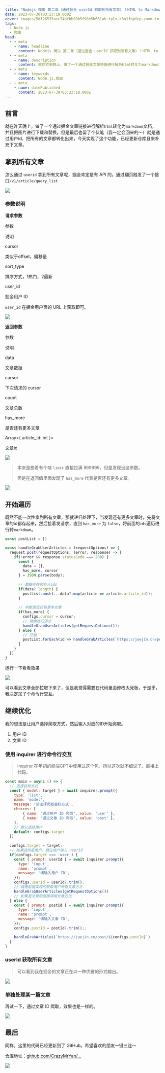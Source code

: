 ```yaml
---
title: "Nodejs 爬虫 第二章（通过掘金 userId 抓取到所有文章）！HTML to Markdown"
date: 2023-07-30T03:23:18.000Z
cover: images/5df26535aec74bfbb89b5f98b5b661ab~tplv-k3u1fbpfcp-zoom-in-crop-mark:1512:0:0:0.webp
tags: 
  - Node.js
  - 爬虫
head:
  - - meta
    - name: headline
      content: Nodejs 爬虫 第二章（通过掘金 userId 抓取到所有文章）！HTML to Markdown
  - - meta
    - name: description
      content: 就在昨天晚上，做了一个通过掘金文章链接进行解析html转化为markdown文档，并且把图片进行下载和替换，但是最后也留了个伏笔（我一定会回来的～）就是通过用户id，把所有的文章都转化出来。今天
  - - meta
    - name: keywords
      content: Node.js,爬虫
  - - meta
    - name: datePublished
      content: 2023-07-30T03:23:18.000Z
---
```


前言
--

就在昨天晚上，做了一个通过掘金文章链接进行解析`html`转化为`markdown`文档，并且把图片进行下载和替换，但是最后也留了个伏笔（我一定会回来的～）就是通过用户id，把所有的文章都转化出来，今天实现了这个功能，已经更新仓库且来补充下文章。

拿到所有文章
------

怎么通过 `userid` 拿到所有文章呢，掘金肯定是有 API 的，通过翻页触发了一个接口`/v1/article/query_list`

![](../public/33e7fff9426741a2a5115af27c31702b~tplv-k3u1fbpfcp-zoom-in-crop-mark:1512:0:0:0.webp)

### 参数说明

**请求参数**

参数

说明

cursor

类似于offset，偏移量

sort\_type

排序方式，1热门，2最新

user\_id

掘金用户 ID

`user_id` 在掘金用户页的 URL 上获取即可。

![](../public/707c1249af8c4dbaa172ce86988e2e91~tplv-k3u1fbpfcp-zoom-in-crop-mark:1512:0:0:0.webp)

**返回参数**

参数

说明

data

文章数据

cursor

下次请求的 cursor

count

文章总数

has\_more

是否还有更多文章

Array<{ article\_id: int }>

文章id

![](../public/66eb67ab4e454a889b5fabd062e9c582~tplv-k3u1fbpfcp-zoom-in-crop-mark:1512:0:0:0.webp)

> 本来是想着有个啥 `limit` 直接拉满 999999，但是发现没这参数。
> 
> 但是在返回值里面发现了 `has_more` 代表是否还有更多文章。

![](../public/d7e6abce09aa4705b1d2ee155691dcb1~tplv-k3u1fbpfcp-zoom-in-crop-mark:1512:0:0:0.webp)

开始遍历
----

既然不能一次性拿到所有文章，那就递归处理下，当发现还有更多文章时，先将文章的id都存起来，然后接着发请求，直到 `has_more` 为 `false`，将前面的`ids`遍历进行转`markdown`。

```js
const postList = []

const handleGrabUserArticles = (requestOptions) => {
  request.post(requestOptions, (error, response) => {
    if(!error && response.statusCode === 200) {
      const { 
        data = [], 
        has_more, cursor 
      } = JSON.parse(body);
      
      // 数据存在则存入ids
      if(data?.length) {
        postList.push(...data?.map(article => article.article_id));
      }
      
      // 判断是否还有更多文章
      if(has_more) {
        configs.cursor = cursor;
        // 继续递归请求
        handleGrabUserArticles(getRequestOptions());
      } else {
        // 开始
        postList.forEach(id => handleGrabArticles(`https://juejin.cn/post/${id}`));
      }
    }
  })
}
```

运行一下看看效果

![](../public/fc29970bbdf040ca836793b85c55d6fe~tplv-k3u1fbpfcp-zoom-in-crop-mark:1512:0:0:0.webp)

可以看到文章全部拉取下来了，但是我觉得需要在代码里面修改太死板，于是乎，我决定加了个命令行交互。

继续优化
----

我的想法是让用户选择爬取方式，然后输入对应的ID开始爬取。

1.  用户 ID
2.  文章 ID

### 使用 inquirer 进行命令行交互

> inquirer 在年初的终端GPT中使用过这个包，所以这次就不细说了。直接上代码。

```js
const main = async () => {
  // 选择目标方式
  const { model: target } = await inquirer.prompt({
    type: 'list',
    name: 'model',
    message: '请选择爬取目标方式',
    choices: [
        { name: '通过用户 ID 爬取', value: 'user' },
        { name: '通过文章 ID 爬取', value: 'post' },
    ],
    // 默认选择用户
    default: configs.target
  })
  
  configs.target = target;
  // 如果选的是用户，就让用户输入 userid
  if(configs.target === 'user') {
    const { prompt: userId } = await inquirer.prompt({
      type: 'input',
      name: 'prompt',
      message: '请输入用户 ID',
    });
    configs.userId = userId?.trim();
    // 调用前面实现的获取用户所有文章方法
    handleGrabUserArticles(getRequestOptions())
    // 如果是文章则直接调用文章方法
  } else {
    const { prompt: postId } = await inquirer.prompt({
      type: 'input',
      name: 'prompt',
      message: '请输入文章 ID',
    });
    configs.postId = postId?.trim();;

    handleGrabArticles(`https://juejin.cn/post/${configs.postId}`)
  }
}
```

### userId 获取所有文章

> 可以看到我在掘金的文章正在以一种优雅的形式输出。

![](../public/50d929a70d18418eaa48034c553ce77c~tplv-k3u1fbpfcp-zoom-in-crop-mark:1512:0:0:0.webp)

### 单独处理某一篇文章

再试一下，通过文章 ID 爬取，效果也是一样的。

![](../public/5df26535aec74bfbb89b5f98b5b661ab~tplv-k3u1fbpfcp-zoom-in-crop-mark:1512:0:0:0.webp)

最后
--

同样，这里的代码已经更新到了 GitHub。希望喜欢的朋友一键三连～

仓库地址：[github.com/CrazyMrYan/…](https://github.com/CrazyMrYan/node-reptile "https://github.com/CrazyMrYan/node-reptile")

![](../public/d08ebae091de4290acc5a9524b8109a8~tplv-k3u1fbpfcp-zoom-in-crop-mark:1512:0:0:0.webp)
